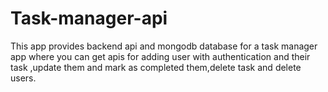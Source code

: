 # Task-manager-api
This app provides backend api and mongodb database for a task manager app where you can get apis for adding user with authentication and their task ,update them and mark as completed them,delete task and delete users.
